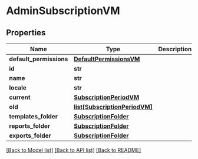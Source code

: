 # AdminSubscriptionVM


## Properties
Name | Type | Description | Notes
------------ | ------------- | ------------- | -------------
**default_permissions** | [**DefaultPermissionsVM**](DefaultPermissionsVM.md) |  | [optional] 
**id** | **str** |  | [optional] 
**name** | **str** |  | [optional] 
**locale** | **str** |  | [optional] 
**current** | [**SubscriptionPeriodVM**](SubscriptionPeriodVM.md) |  | [optional] 
**old** | [**list[SubscriptionPeriodVM]**](SubscriptionPeriodVM.md) |  | [optional] 
**templates_folder** | [**SubscriptionFolder**](SubscriptionFolder.md) |  | [optional] 
**reports_folder** | [**SubscriptionFolder**](SubscriptionFolder.md) |  | [optional] 
**exports_folder** | [**SubscriptionFolder**](SubscriptionFolder.md) |  | [optional] 

[[Back to Model list]](../README.md#documentation-for-models) [[Back to API list]](../README.md#documentation-for-api-endpoints) [[Back to README]](../README.md)


